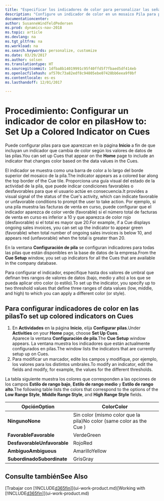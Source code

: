 ```yaml
---
title: "Especificar los indicadores de color para personalizar las señales visuales acerca de la actividad de una pila"
description: "Configure un indicador de color en un mosaico Pila para proporcionar una señal visual personalizada de la actividad de la pila."
documentationcenter: 
author: SusanneWindfeldPedersen
ms.prod: dynamics-nav-2018
ms.topic: article
ms.devlang: na
ms.tgt_pltfrm: na
ms.workload: na
ms.search.keywords: personalize, customize
ms.date: 03/29/2017
ms.author: solsen
ms.translationtype: HT
ms.sourcegitcommit: 1dfba8b14019991c95f40ffd5f7fbaed5df414eb
ms.openlocfilehash: af570c73a82edf8c94805ebe07428bb6eea9f0bf
ms.contentlocale: es-es
ms.lasthandoff: 12/01/2017

---
```

# <a name="how-to-set-up-a-colored-indicator-on-cues"></a><span data-ttu-id="a0d74-103">Procedimiento: Configurar un indicador de color en pilas</span><span class="sxs-lookup"><span data-stu-id="a0d74-103">How to: Set Up a Colored Indicator on Cues</span></span>
<span data-ttu-id="a0d74-104">Puede configurar pilas para que aparezcan en la página **Inicio** a fin de que incluyan un indicador que cambia de color según los valores de datos de las pilas.</span><span class="sxs-lookup"><span data-stu-id="a0d74-104">You can set up Cues that appear on the **Home** page to include an indicator that changes color based on the data values in the Cues.</span></span>

<span data-ttu-id="a0d74-105">El indicador se muestra como una barra de color a lo largo del borde superior del mosaico de la pila.</span><span class="sxs-lookup"><span data-stu-id="a0d74-105">The indicator appears as a colored bar along the top border of the Cue tile.</span></span> <span data-ttu-id="a0d74-106">Proporciona una guía visual del estado de la actividad de la pila, que puede indicar condiciones favorables o desfavorables para que el usuario actúe en consecuencia.</span><span class="sxs-lookup"><span data-stu-id="a0d74-106">It provides a visual signal of the status of the Cue's activity, which can indicate favorable or unfavorable conditions to prompt the user to take action.</span></span> <span data-ttu-id="a0d74-107">Por ejemplo, si una pila muestra las facturas de venta en curso, puede configurar que el indicador aparezca de color verde (favorable) si el número total de facturas de venta en curso es inferior a 10 y que aparezca de color rojo (desfavorable) si el total es mayor que 20.</span><span class="sxs-lookup"><span data-stu-id="a0d74-107">For example, if a Cue displays ongoing sales invoices, you can set up the indicator to appear green (favorable) when total number of ongoing sales invoices is below 10, and appears red (unfavorable) when the total is greater than 20.</span></span>

<span data-ttu-id="a0d74-108">En la ventana **Configuración de pila** se configuran indicadores para todas las pilas que están disponibles en la base de datos de la empresa.</span><span class="sxs-lookup"><span data-stu-id="a0d74-108">From the **Cue Setup** window, you set up indicators for all the Cues that are available in the company database.</span></span>

<span data-ttu-id="a0d74-109">Para configurar el indicador, especifique hasta dos valores de umbral que definan tres rangos de valores de datos (bajo, medio y alto) a los que se pueda aplicar otro color (o estilo).</span><span class="sxs-lookup"><span data-stu-id="a0d74-109">To set up the indicator, you specify up to two threshold values that define three ranges of data values (low, middle, and high) to which you can apply a different color (or style).</span></span>

## <a name="to-set-up-colored-indicators-on-cues"></a><span data-ttu-id="a0d74-110">Para configurar indicadores de color en las pilas</span><span class="sxs-lookup"><span data-stu-id="a0d74-110">To set up colored indicators on Cues</span></span>
1. <span data-ttu-id="a0d74-111">En **Actividades** en la página **Inicio**, elija **Configurar pilas**.</span><span class="sxs-lookup"><span data-stu-id="a0d74-111">Under **Activities** on your **Home** page, choose **Set Up Cues**.</span></span>  
   <span data-ttu-id="a0d74-112">Aparece la ventana **Configuración de pila**.</span><span class="sxs-lookup"><span data-stu-id="a0d74-112">The **Cue Setup** window appears.</span></span> <span data-ttu-id="a0d74-113">La ventana muestra los indicadores que están actualmente configurados en pilas.</span><span class="sxs-lookup"><span data-stu-id="a0d74-113">The window lists the indicators that are currently setup up on Cues.</span></span>
2. <span data-ttu-id="a0d74-114">Para modificar un marcador, edite los campos y modifique, por ejemplo, los valores para los distintos umbrales.</span><span class="sxs-lookup"><span data-stu-id="a0d74-114">To modify an indicator, edit the fields and modify, for example, the values for the different thresholds.</span></span>  

<span data-ttu-id="a0d74-115">La tabla siguiente muestra los colores que corresponden a las opciones de los campos **Estilo de rango bajo**, **Estilo de rango medio** y **Estilo de rango alto**.</span><span class="sxs-lookup"><span data-stu-id="a0d74-115">The following table lists the colors that correspond to the options of the **Low Range Style**, **Middle Range Style**, and **High Range Style** fields.</span></span>

| <span data-ttu-id="a0d74-116">Opción</span><span class="sxs-lookup"><span data-stu-id="a0d74-116">Option</span></span> | <span data-ttu-id="a0d74-117">Color</span><span class="sxs-lookup"><span data-stu-id="a0d74-117">Color</span></span> |
| --- | --- |
| <span data-ttu-id="a0d74-118">**Ninguno**</span><span class="sxs-lookup"><span data-stu-id="a0d74-118">**None**</span></span> |<span data-ttu-id="a0d74-119">Sin color (mismo color que la pila)</span><span class="sxs-lookup"><span data-stu-id="a0d74-119">No color (same color as the Cue )</span></span>|
| <span data-ttu-id="a0d74-120">**Favorable**</span><span class="sxs-lookup"><span data-stu-id="a0d74-120">**Favorable**</span></span> |<span data-ttu-id="a0d74-121">Verde</span><span class="sxs-lookup"><span data-stu-id="a0d74-121">Green</span></span> |
| <span data-ttu-id="a0d74-122">**Desfavorable**</span><span class="sxs-lookup"><span data-stu-id="a0d74-122">**Unfavorable**</span></span> |<span data-ttu-id="a0d74-123">Rojo</span><span class="sxs-lookup"><span data-stu-id="a0d74-123">Red</span></span> |
| <span data-ttu-id="a0d74-124">**Ambiguo**</span><span class="sxs-lookup"><span data-stu-id="a0d74-124">**Ambiguous**</span></span> |<span data-ttu-id="a0d74-125">Amarillo</span><span class="sxs-lookup"><span data-stu-id="a0d74-125">Yellow</span></span> |
| <span data-ttu-id="a0d74-126">**Subordinado**</span><span class="sxs-lookup"><span data-stu-id="a0d74-126">**Subordinate**</span></span> |<span data-ttu-id="a0d74-127">Gris</span><span class="sxs-lookup"><span data-stu-id="a0d74-127">Gray</span></span> |

## <a name="see-also"></a><span data-ttu-id="a0d74-128">Consulte también</span><span class="sxs-lookup"><span data-stu-id="a0d74-128">See Also</span></span>
<span data-ttu-id="a0d74-129">[Trabajar con [!INCLUDE[d365fin](includes/d365fin_md.md)]](ui-work-product.md)</span><span class="sxs-lookup"><span data-stu-id="a0d74-129">[Working with [!INCLUDE[d365fin](includes/d365fin_md.md)]](ui-work-product.md)</span></span>

